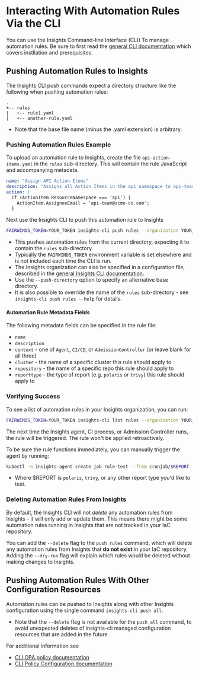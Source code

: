 # Interacting With Automation Rules Via the CLI

You can use the Insights Command-line Interface (CLI) To manage automation rules.
Be sure to first read the [general CLI documentation](/configure/cli/cli) which covers instllation and prerequisites.

## Pushing Automation Rules to Insights
The Insights CLI push commands expect a directory structure like the following when pushing automation rules:

```
.
+-- rules
|   +-- rule1.yaml
|   +-- another-rule.yaml
```

* Note that the base file name (minus the .yaml extension) is arbitrary.

### Pushing Automation Rules Example
To upload an automation rule to Insights, create the file `api-action-items.yaml` in the `rules` sub-directory. This will contain the
rule JavaScript and accompanying metadata.

```yaml
name: "Assign API Action Items"
description: "Assigns all Action Items in the api namespace to api-team@acme-co.com"
action: |
  if (ActionItem.ResourceNamespace === 'api') {
    ActionItem.AssigneeEmail = 'api-team@acme-co.com';
  }
```

Next use the Insights CLI to push this automation rule to Insights

```bash
FAIRWINDS_TOKEN=YOUR_TOKEN insights-cli push rules --organization YOUR_ORG_NAME
```

* This pushes automation rules from the current directory, expecting it to contain the `rules` sub-directory.
* Typically the `FAIRWINDS_TOKEN` environment variable is set elsewhere and is not included each time the CLI is run.
* The Insights organization can also be specified in a configuration file, described in the [general Insights CLI documentation](/configure/cli/cli).
* Use the `--push-directory` option to specify an alternative base directory.
* It is also possible to override the name of the `rules` sub-directory - see `insights-cli push rules --help` for details.

#### Automation Rule Metadata Fields
The following metadata fields can be specified in the rule file:

* `name`
* `description`
* `context` - one of `Agent`, `CI/CD`, or `AdmissionController` (or leave blank for all three)
* `cluster` - the name of a specific cluster this rule should apply to
* `repository` - the name of a specific repo this rule should apply to
* `reporttype` - the type of report (e.g. `polaris` or `trivy`) this rule should apply to

### Verifying Success
To see a list of automation rules in your Insights organization, you can run:

```bash
FAIRWINDS_TOKEN=YOUR_TOKEN insights-cli list rules --organization YOUR_ORG_NAME
```


The next time the Insights agent,
CI process, or Admission Controller runs, the rule will be triggered. The rule won't be applied retroactively.

To be sure the rule functions immediately, you can manually trigger the agent by running:

```bash
kubectl -n insights-agent create job rule-test --from cronjob/$REPORT
```

* Where $REPORT is `polaris`, `trivy`, or any other report type you'd like to test.

### Deleting Automation Rules From Insights
By default, the Insights CLI will not _delete_ any automation rules from Insights - it will
only add or update them.
This means there might be some automation rules running in Insights that are not
tracked in your IaC repository.

You can add the `--delete` flag to the `push rules` command, which
will delete any automation rules from Insights that **do not exist** in your IaC repository. Adding the `--dry-run` flag will explain which rules would be deleted without making changes to Insights.

## Pushing Automation Rules With Other Configuration Resources
Automation rules can be pushed to Insights along with other Insights configuration using the single command `insights-cli push all`.

* Note that the `--delete` flag is not available for the `push all` command, to avoid unexpected deletes of insights-cli managed configuration resources that are added in the future.

For additional information see
* [CLI OPA policy documentation](/configure/cli/opa)
* [CLI Policy Configuration documentation](/configure/cli/settings)